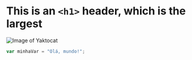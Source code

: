 # This is an `<h1>` header, which is the largest
![Image of Yaktocat](https://octodex.github.com/images/yaktocat.png)
```javascript
var minhaVar = "Olá, mundo!";
```
